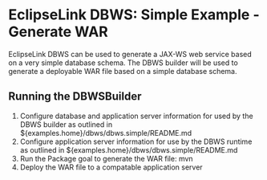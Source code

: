 EclipseLink DBWS: Simple Example - Generate WAR
===============================================

EclipseLink DBWS can be used to generate a JAX-WS web service based on a very simple database schema.  The DBWS builder will be used to generate a deployable WAR file based on a simple database schema.

Running the DBWSBuilder
-----------------------

1.  Configure database and application server information for used by the DBWS builder as outlined in ${examples.home}/dbws/dbws.simple/README.md
2.  Configure application server information for use by the DBWS runtime as outlined in ${examples.home}/dbws/dbws.simple/README.md
3.  Run the Package goal to generate the WAR file: mvn
4.  Deploy the WAR file to a compatable application server